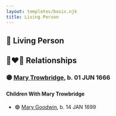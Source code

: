 ```yaml
---
layout: templates/basic.njk
title: Living Person
---
```

## 🔵 Living Person


## 👩‍❤️‍👨 Relationships

### 🟣 [Mary Trowbridge](/people/4/42640832), b. 01 JUN 1666

#### Children With Mary Trowbridge
* 🟣 [Mary Goodwin](/people/4/49404198), b. 14 JAN 1699